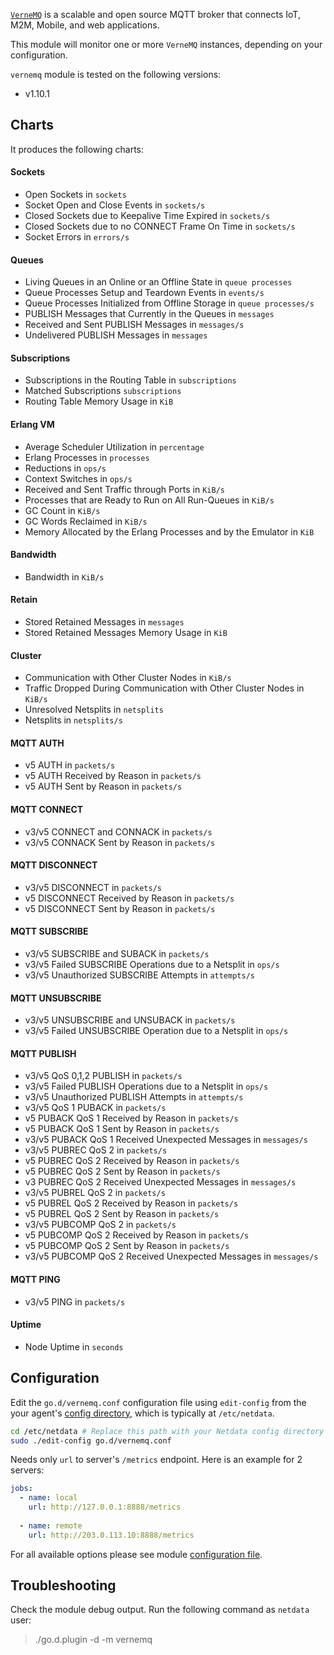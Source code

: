 

[`VerneMQ`](https://vernemq.com/) is a scalable and open source MQTT broker that connects IoT, M2M, Mobile, and web applications.

This module will monitor one or more `VerneMQ` instances, depending on your configuration.

`vernemq` module is tested on the following versions:

-   v1.10.1

## Charts

It produces the following charts:

#### Sockets

-   Open Sockets in `sockets`
-   Socket Open and Close Events in `sockets/s`
-   Closed Sockets due to Keepalive Time Expired in `sockets/s`
-   Closed Sockets due to no CONNECT Frame On Time in `sockets/s`
-   Socket Errors in `errors/s`

#### Queues

-   Living Queues in an Online or an Offline State in `queue processes`
-   Queue Processes Setup and Teardown Events in `events/s`
-   Queue Processes Initialized from Offline Storage in `queue processes/s`
-   PUBLISH Messages that Currently in the Queues in `messages`
-   Received and Sent PUBLISH Messages in `messages/s`
-   Undelivered PUBLISH Messages in `messages`

#### Subscriptions

-   Subscriptions in the Routing Table in `subscriptions`
-   Matched Subscriptions `subscriptions`
-   Routing Table Memory Usage in `KiB`

#### Erlang VM

-   Average Scheduler Utilization in `percentage`
-   Erlang Processes in `processes`
-   Reductions in `ops/s`
-   Context Switches in `ops/s`
-   Received and Sent Traffic through Ports in `KiB/s`
-   Processes that are Ready to Run on All Run-Queues in `KiB/s`
-   GC Count in `KiB/s`
-   GC Words Reclaimed in `KiB/s`
-   Memory Allocated by the Erlang Processes and by the Emulator in `KiB`

#### Bandwidth

-   Bandwidth in `KiB/s`

#### Retain

-   Stored Retained Messages in `messages`
-   Stored Retained Messages Memory Usage in `KiB`

#### Cluster

-   Communication with Other Cluster Nodes in `KiB/s`
-   Traffic Dropped During Communication with Other Cluster Nodes in `KiB/s`
-   Unresolved Netsplits in `netsplits`
-   Netsplits in `netsplits/s`

#### MQTT AUTH

-   v5 AUTH in `packets/s`
-   v5 AUTH Received by Reason in `packets/s`
-   v5 AUTH Sent by Reason in `packets/s`

#### MQTT CONNECT

-   v3/v5 CONNECT and CONNACK in `packets/s`
-   v3/v5 CONNACK Sent by Reason in `packets/s`

#### MQTT DISCONNECT

-   v3/v5 DISCONNECT in `packets/s`
-   v5 DISCONNECT Received by Reason in `packets/s`
-   v5 DISCONNECT Sent by Reason in `packets/s`

#### MQTT SUBSCRIBE

-   v3/v5 SUBSCRIBE and SUBACK in `packets/s`
-   v3/v5 Failed SUBSCRIBE Operations due to a Netsplit in `ops/s`
-   v3/v5 Unauthorized SUBSCRIBE Attempts in `attempts/s`

#### MQTT UNSUBSCRIBE

-   v3/v5 UNSUBSCRIBE and UNSUBACK in `packets/s`
-   v3/v5 Failed UNSUBSCRIBE Operation due to a Netsplit in `ops/s`

#### MQTT PUBLISH

-   v3/v5 QoS 0,1,2 PUBLISH in `packets/s`
-   v3/v5 Failed PUBLISH Operations due to a Netsplit in `ops/s`
-   v3/v5 Unauthorized PUBLISH Attempts in `attempts/s`
-   v3/v5 QoS 1 PUBACK in `packets/s`
-   v5 PUBACK QoS 1 Received by Reason in `packets/s`
-   v5 PUBACK QoS 1 Sent by Reason in `packets/s`
-   v3/v5 PUBACK QoS 1 Received Unexpected Messages in `messages/s`
-   v3/v5 PUBREC QoS 2 in `packets/s`
-   v5 PUBREC QoS 2 Received by Reason in `packets/s`
-   v5 PUBREC QoS 2 Sent by Reason in `packets/s`
-   v3 PUBREC QoS 2 Received Unexpected Messages in `messages/s`
-   v3/v5 PUBREL QoS 2 in `packets/s`
-   v5 PUBREL QoS 2 Received by Reason in `packets/s`
-   v5 PUBREL QoS 2 Sent by Reason in `packets/s`
-   v3/v5 PUBCOMP QoS 2 in `packets/s`
-   v5 PUBCOMP QoS 2 Received by Reason in `packets/s`
-   v5 PUBCOMP QoS 2 Sent by Reason in `packets/s`
-   v3/v5 PUBCOMP QoS 2 Received Unexpected Messages in `messages/s`

#### MQTT PING

-   v3/v5 PING in `packets/s`

#### Uptime

-   Node Uptime in `seconds`

## Configuration

Edit the `go.d/vernemq.conf` configuration file using `edit-config` from the your agent's [config
directory](/docs/agent/step-by-step/step-04#find-your-netdataconf-file), which is typically at `/etc/netdata`.

```bash
cd /etc/netdata # Replace this path with your Netdata config directory
sudo ./edit-config go.d/vernemq.conf
```

Needs only `url` to server's `/metrics` endpoint. Here is an example for 2 servers:

```yaml
jobs:
  - name: local
    url: http://127.0.0.1:8888/metrics
      
  - name: remote
    url: http://203.0.113.10:8888/metrics
```

For all available options please see module [configuration file](https://github.com/netdata/go.d.plugin/blob/master/config/go.d/vernemq.conf).

## Troubleshooting

Check the module debug output. Run the following command as `netdata` user:

> ./go.d.plugin -d -m vernemq
